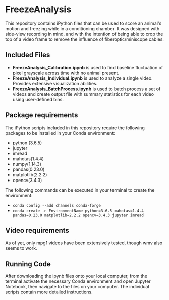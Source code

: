 # FreezeAnalysis
This repository contains iPython files that can be used to score an animal's motion and freezing while in a conditioning chamber.  It was designed with side-view recording in mind, and with the intention of being able to crop the top of a video frame to remove the influence of fiberoptic/miniscope cables.

## Included Files
* **FreezeAnalysis_Calibration.ipynb** is used to find baseline fluctuation of pixel grayscale across time with no animal present.
* **FreezeAnalysis_Individual.ipynb** is used to analyze a single video. Provides extensive visualization abilities.
* **FreezeAnalysis_BatchProcess.ipynb** is used to batch process a set of videos and create output file with summary statistics for each video using user-defined bins.

## Package requirements
The iPython scripts included in this repository require the following packages to be installed in your Conda environment:
* python (3.6.5)
* jupyter
* imread
* mahotas(1.4.4)
* numpy(1.14.3)
* pandas(0.23.0)
* matplotlib(2.2.2) 
* opencv(3.4.3)

The following commands can be executed in your terminal to create the environment: 
* ```conda config --add channels conda-forge```
* ```conda create -n EnvironmentName python=3.6.5 mahotas=1.4.4 pandas=0.23.0 matplotlib=2.2.2 opencv=3.4.3 jupyter imread```

## Video requirements
As of yet, only mpg1 videos have been extensively tested, though wmv also seems to work.

## Running Code
After downloading the ipynb files onto your local computer, from the terminal activate the necessary Conda environment and open Jupyter Notebook, then navigate to the files on your computer. The individual scripts contain more detailed instructions.
